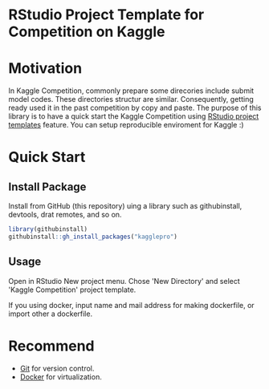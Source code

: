 RStudio Project Template for Competition on Kaggle
=======================

# Motivation

In Kaggle Competition, commonly prepare some direcories include submit model codes. These directories structur are similar. Consequently, getting ready used it in the past competition by copy and paste. The purpose of this library is to have a quick start the Kaggle Competition using [RStudio project templates](https://rstudio.github.io/rstudio-extensions/rstudio_project_templates.html) feature. You can setup reproducible enviroment for Kaggle :)

# Quick Start

## Install Package

Install from GitHub (this repository) uing a library such as githubinstall, devtools, drat remotes, and so on.

```r
library(githubinstall)
githubinstall::gh_install_packages("kagglepro")
```

## Usage

Open in RStudio New project menu. Chose 'New Directory' and select 'Kaggle Competition' project template.

If you using docker, input name and mail address for making dockerfile, or import other a dockerfile.

# Recommend

- [Git](https://git-scm.com) for version control.
- [Docker](https://www.docker.com) for virtualization.
